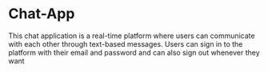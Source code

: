 # Chat-App
This chat application is a real-time platform where users can communicate with each other through text-based messages. Users can sign in to the platform with their email and password and can also sign out whenever they want
